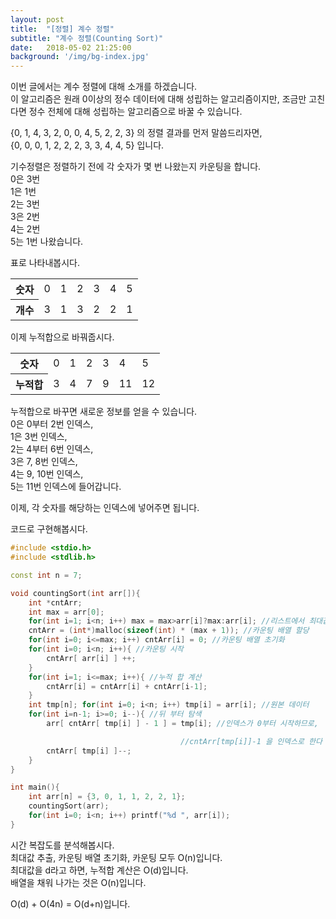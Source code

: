 ```yaml
---
layout: post
title:  "[정렬] 계수 정렬"
subtitle: "계수 정렬(Counting Sort)"
date:   2018-05-02 21:25:00
background: '/img/bg-index.jpg'
---
```


이번 글에서는 계수 정렬에 대해 소개를 하겠습니다.<br>
이 알고리즘은 원래 0이상의 정수 데이터에 대해 성립하는 알고리즘이지만, 조금만 고친다면 정수 전체에 대해 성립하는 알고리즘으로 바꿀 수 있습니다.<br>

{0, 1, 4, 3, 2, 0, 0, 4, 5, 2, 2, 3} 의 정렬 결과를 먼저 말씀드리자면,<br>
{0, 0, 0, 1, 2, 2, 2, 3, 3, 4, 4, 5} 입니다.

기수정렬은 정렬하기 전에 각 숫자가 몇 번 나왔는지 카운팅을 합니다.<br>
0은 3번<br>
1은 1번<br>
2는 3번<br>
3은 2번<br>
4는 2번<br>
5는 1번 나왔습니다.<br>

표로 나타내봅시다.
<table>
<tr> <th>숫자</th> <td>0</td> <td>1</td> <td>2</td> <td>3</td> <td>4</td> <td>5</td> </tr>
<tr> <th>개수</th> <td>3</td> <td>1</td> <td>3</td> <td>2</td> <td>2</td> <td>1</td> </tr>
</table>

이제 누적합으로 바꿔줍시다.

<table>
<tr> <th>숫자</th> <td>0</td> <td>1</td> <td>2</td> <td>3</td> <td>4</td> <td>5</td> </tr>
<tr> <th>누적합</th> <td>3</td> <td>4</td> <td>7</td> <td>9</td> <td>11</td> <td>12</td> </tr>
</table>

누적합으로 바꾸면 새로운 정보를 얻을 수 있습니다.<br>
0은 0부터 2번 인덱스,<br>
1은 3번 인덱스,<br>
2는 4부터 6번 인덱스,<br>
3은 7, 8번 인덱스,<br>
4는 9, 10번 인덱스,<br>
5는 11번 인덱스에 들어갑니다.

이제, 각 숫자를 해당하는 인덱스에 넣어주면 됩니다.

코드로 구현해봅시다.
```cpp
#include <stdio.h>
#include <stdlib.h>

const int n = 7;

void countingSort(int arr[]){
    int *cntArr;
    int max = arr[0];
    for(int i=1; i<n; i++) max = max>arr[i]?max:arr[i]; //리스트에서 최대값 추출
    cntArr = (int*)malloc(sizeof(int) * (max + 1)); //카운팅 배열 할당
    for(int i=0; i<=max; i++) cntArr[i] = 0; //카운팅 배열 초기화
    for(int i=0; i<n; i++){ //카운팅 시작
        cntArr[ arr[i] ] ++;
    }
    for(int i=1; i<=max; i++){ //누적 합 계산
        cntArr[i] = cntArr[i] + cntArr[i-1];
    }
    int tmp[n]; for(int i=0; i<n; i++) tmp[i] = arr[i]; //원본 데이터
    for(int i=n-1; i>=0; i--){ //뒤 부터 탐색
        arr[ cntArr[ tmp[i] ] - 1 ] = tmp[i]; //인덱스가 0부터 시작하므로,

                                      //cntArr[tmp[i]]-1 을 인덱스로 한다
        cntArr[ tmp[i] ]--;
    }
}

int main(){
    int arr[n] = {3, 0, 1, 1, 2, 2, 1};
    countingSort(arr);
    for(int i=0; i<n; i++) printf("%d ", arr[i]);
}
```

시간 복잡도를 분석해봅시다.<br>
최대값 추출, 카운팅 배열 초기화, 카운팅 모두 O(n)입니다.<br>
최대값을 d라고 하면, 누적합 계산은 O(d)입니다.<br>
배열을 채워 나가는 것은 O(n)입니다.

O(d) + O(4n) = O(d+n)입니다.
